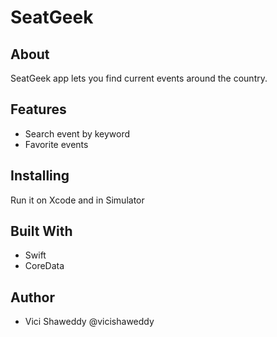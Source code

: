 # SeatGeek

## About

SeatGeek app lets you find current events around the country.

## Features

- Search event by keyword
- Favorite events

## Installing

Run it on Xcode and in Simulator

## Built With

- Swift
- CoreData

## Author

- Vici Shaweddy @vicishaweddy
